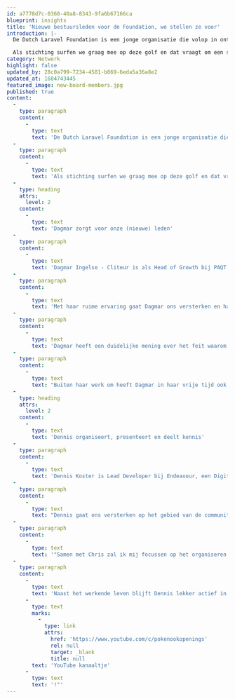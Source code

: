 ```yaml
---
id: a7778d7c-0360-40a8-8343-9fa6b67166ca
blueprint: insights
title: 'Nieuwe bestuursleden voor de Foundation, we stellen ze voor'
introduction: |-
  De Dutch Laravel Foundation is een jonge organisatie die volop in ontwikkeling is. De populariteit van Laravel neemt wereldwijd toe en zo ook bij veel digital agencies in Nederland.

  Als stichting surfen we graag mee op deze golf en dat vraagt om een strakke organisatie. Zodoende hebben we een mooie update op bestuursniveau: twee nieuwe bestuursleden gaan ons team versterken om de kracht van Laravel verder te verspreiden. We stellen aan je voor: Dagmar Ingelse - Cliteur (PAQT) en Dennis Koster (Endeavour).
category: Netwerk
highlight: false
updated_by: 28c0a799-7234-4581-b869-6eda5a36a8e2
updated_at: 1684743445
featured_image: new-board-members.jpg
published: true
content:
  -
    type: paragraph
    content:
      -
        type: text
        text: 'De Dutch Laravel Foundation is een jonge organisatie die volop in ontwikkeling is. De populariteit van Laravel neemt wereldwijd toe en zo ook bij veel digital agencies in Nederland.'
  -
    type: paragraph
    content:
      -
        type: text
        text: 'Als stichting surfen we graag mee op deze golf en dat vraagt om een strakke organisatie. Zodoende hebben we een mooie update op bestuursniveau: twee nieuwe bestuursleden gaan ons team versterken om de kracht van Laravel verder te verspreiden. We stellen aan je voor: Dagmar Ingelse - Cliteur (PAQT) en Dennis Koster (Endeavour).'
  -
    type: heading
    attrs:
      level: 2
    content:
      -
        type: text
        text: 'Dagmar zorgt voor onze (nieuwe) leden'
  -
    type: paragraph
    content:
      -
        type: text
        text: 'Dagmar Ingelse - Cliteur is als Head of Growth bij PAQT een rots in de branding. "Ik werk op het snijvlak van Sales, Marketing en Consultancy. Ik ben telkens weer op zoek naar manieren om deze expertises dichter bij elkaar te brengen, van elkaar te leren en daarmee de klantreis zo prettig mogelijk te maken."'
  -
    type: paragraph
    content:
      -
        type: text
        text: 'Met haar ruime ervaring gaat Dagmar ons versterken en haar organisatorische kwaliteiten inzetten voor bestaande en nieuwe leden van de DLF. Het proces van onboarding tot officieel lid van de DLF pakt zij met beide handen aan. "Mijn rol is het versterken van de DLF-community door het vinden, aansluiten en onboarden van nieuwe leden, iets waar ik me de komende tijd met veel plezier voor ga inzetten." Daarnaast zal ze ook als aanspreekpunt voor bestaande leden gaan fungeren.'
  -
    type: paragraph
    content:
      -
        type: text
        text: 'Dagmar heeft een duidelijke mening over het feit waarom een stichting zoals de DLF belangrijk is voor Laravel. "Softwareontwikkeling voelt voor veel mensen als ondoorzichtig en daardoor is de kwaliteit ervan door buitenstaanders lastig controleerbaar. Dat vind ik ontzettend jammer, want software draait juist om waarde toevoegen en samenwerken. Dit benadrukt wat mij betreft het belang van een organisatie als de DLF: vanuit serieuze softwareontwikkelaars zelf laten zien dat we staan voor kwaliteit en streven naar telkens weer een toekomstbestendig product."'
  -
    type: paragraph
    content:
      -
        type: text
        text: "Buiten haar werk om heeft Dagmar in haar vrije tijd ook nog ruimte voor andere activiteiten. \"Ik kook en bak graag, houd van wandelen, gamen en goede whisky. Van nature ben ik een tikkeltje activistisch en bijna altijd optimistisch. Mij maak je het gelukkigst met veel gezelligheid. Van een wandeling naar de speeltuin met man en kinderen\_tot een overvolle concertzaal, zolang het samen met anderen is, voelt het al gauw als een feestje.\""
  -
    type: heading
    attrs:
      level: 2
    content:
      -
        type: text
        text: 'Dennis organiseert, presenteert en deelt kennis'
  -
    type: paragraph
    content:
      -
        type: text
        text: 'Dennis Koster is Lead Developer bij Endeavour, een Digital Agency uit Haarlem en een van de medeoprichters van de Dutch Laravel Foundation. "Ooit ben ik begonnen als Full-Stack Developer en tegenwoordig is mijn focus na een aantal jaar volledig naar de backend verschoven, waarbij ik vooral veel ervaring heb met het Laravel framework. Naast programmeren houd ik me vooral bezig met DevOps taken en interne technische processen bedenken en verder stroomlijnen."'
  -
    type: paragraph
    content:
      -
        type: text
        text: "Dennis gaat ons versterken op het gebied van de community, events en het schrijven & delen van relevante content voor diezelfde community. \"De Dutch Laravel Foundation is een waanzinnig leuke community met goed bezochte meet-ups. Samen met Robert deed ik altijd al de presentatie bij deze meet-ups\_als vrijwilliger. Nu wordt mijn rol iets officiëler.\""
  -
    type: paragraph
    content:
      -
        type: text
        text: '"Samen met Chris zal ik mij focussen op het organiseren van evenementen. Daarnaast wil ik mij, vanuit mijn technische ervaring, bezig gaan houden met het produceren van content. Denk daarbij aan korte tips and tricks voor Laravel, maar bijvoorbeeld ook aan een beginners guide voor Laravel developers."'
  -
    type: paragraph
    content:
      -
        type: text
        text: 'Naast het werkende leven blijft Dennis lekker actief in het programmeren, maar wanneer hij daar niet mee bezig is duikt hij graag in een andere wereld. "Dan ben ik vooral druk met mijn Pokemon hobby. Een paar jaar geleden kocht ik, tijdens de pandemie, uit verveling weer eens wat pakjes Pokemon kaarten en sindsdien ben ik weer helemaal "hooked" aan het verzamelen. Ik heb zelfs een klein '
      -
        type: text
        marks:
          -
            type: link
            attrs:
              href: 'https://www.youtube.com/c/pokenookopenings'
              rel: null
              target: _blank
              title: null
        text: 'YouTube kanaaltje'
      -
        type: text
        text: '!"'
---
```


